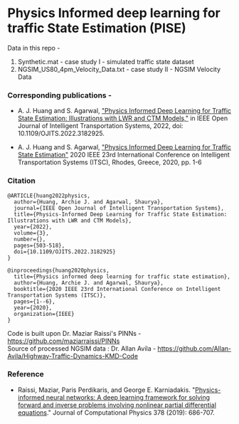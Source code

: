 # Physics Informed deep learning for traffic State Estimation (PISE)

Data in this repo -     
1. Synthetic.mat - case study I - simulated traffic state dataset    
2. NGSIM_US80_4pm_Velocity_Data.txt - case study II - NGSIM Velocity Data

### Corresponding publications -   

  - A. J. Huang and S. Agarwal, ["Physics Informed Deep Learning for Traffic State Estimation: Illustrations with LWR and CTM Models,"](https://ieeexplore.ieee.org/document/9795676) in IEEE Open Journal of Intelligent Transportation Systems, 2022, doi: 10.1109/OJITS.2022.3182925.

  - A. J. Huang and S. Agarwal, ["Physics Informed Deep Learning for Traffic State Estimation"](https://ieeexplore.ieee.org/document/9294236) 2020 IEEE 23rd International Conference on Intelligent Transportation Systems (ITSC), Rhodes, Greece, 2020, pp. 1-6

### Citation

    @ARTICLE{huang2022physics,
      author={Huang, Archie J. and Agarwal, Shaurya},
      journal={IEEE Open Journal of Intelligent Transportation Systems}, 
      title={Physics-Informed Deep Learning for Traffic State Estimation: Illustrations with LWR and CTM Models}, 
      year={2022},
      volume={3},
      number={},
      pages={503-518},
      doi={10.1109/OJITS.2022.3182925}
    }

    @inproceedings{huang2020physics,
      title={Physics informed deep learning for traffic state estimation},
      author={Huang, Archie J. and Agarwal, Shaurya},
      booktitle={2020 IEEE 23rd International Conference on Intelligent Transportation Systems (ITSC)},
      pages={1--6},
      year={2020},
      organization={IEEE}
    }

Code is built upon Dr. Maziar Raissi's PINNs - https://github.com/maziarraissi/PINNs    
Source of processed NGSIM data : Dr. Allan Avila - https://github.com/Allan-Avila/Highway-Traffic-Dynamics-KMD-Code    

### Reference

- Raissi, Maziar, Paris Perdikaris, and George E. Karniadakis. "[Physics-informed neural networks: A deep learning framework for solving forward and inverse problems involving nonlinear partial differential equations](https://www.sciencedirect.com/science/article/pii/S0021999118307125)." Journal of Computational Physics 378 (2019): 686-707.
